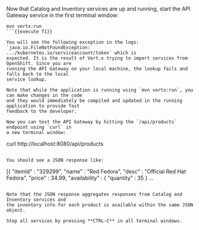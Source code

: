 Now that Catalog and Inventory services are up and running, start the API Gateway 
service in the first terminal window:

```
mvn vertx:run
```{{execute T1}}

You will see the following exception in the logs: 
`java.io.FileNotFoundException: .../kubernetes.io/serviceaccount/token` which is 
expected. It is the result of Vert.x trying to import services from OpenShift. Since you are 
running the API Gateway on your local machine, the lookup fails and falls back to the local 
service lookup.

Note that while the application is running using `mvn vertx:run`, you can make changes in the code
and they would immediately be compiled and updated in the running application to provide fast
feedback to the developer.

Now you can test the API Gateway by hitting the `/api/products` endpoint using `curl` in 
a new terminal window:

```
curl http://localhost:8080/api/products
```{{execute T4}}

You should see a JSON response like:
```
[{
  "itemId" : "329299",
  "name" : "Red Fedora",
  "desc" : "Official Red Hat Fedora",
  "price" : 34.99,
  "availability" : {
    "quantity" : 35
  }
...
```

Note that the JSON response aggregates responses from Catalog and Inventory services and 
the inventory info for each product is available within the same JSON object.

Stop all services by pressing **CTRL-C** in all terminal windows.